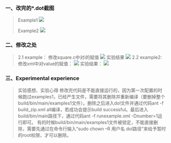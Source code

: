 
### 一、改完的*.dot截图
> Example1
>![](http://p1.bqimg.com/567571/55664a301dade015.png)
>
> Example2
>![](http://p1.bqimg.com/567571/a82910fd3f4881ba.png)


### 二、修改之处

>2.1 example：
>修改square.c中对i的赋值
>![](http://p1.bqimg.com/567571/69fa03ccfd73a42b.png)
> 实验结果
>![](http://p1.bqimg.com/567571/b5ac656bb4b4b28c.png)
>2.2 example2:
>修改xml中对value的赋值：
>![](http://p1.bqimg.com/567571/d196b73756dcd300.png)
>实验结果：
>![](http://p1.bqimg.com/567571/b93fdf4546373b2a.png)




### 三、Experimental experience
>实验感想、实验心得
修改完代码是不能直接运行的，因为第一次配置的时候跑过examples1，已经产生文件，需要将其删除并重新编译（要删掉整个build/bin/main/examples1文件）。删除之后进入dol文件并通过代码ant -f build_zip.xml all编译，若成功会提示build successful。最后进入build/bin/main路径下，通过代码ant -f runexample.xml -Dnumber=1运行即可。
有的时候build/bin/main/examples1文件被锁定，不能直接删除，需要先通过在命令行输入“sudo chown –R 用户名 dol路径”来给予暂时的root权限，才可以删除。





                 

